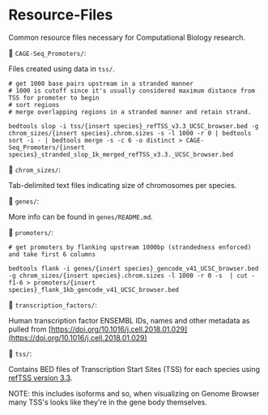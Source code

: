 # Resource-Files

Common resource files necessary for Computational Biology research. 

📂 `CAGE-Seq_Promoters/`: 

Files created using data in `tss/`. 

```
# get 1000 base pairs upstream in a stranded manner 
# 1000 is cutoff since it's usually considered maximum distance from TSS for promoter to begin
# sort regions 
# merge overlapping regions in a stranded manner and retain strand. 

bedtools slop -i tss/{insert species}_refTSS_v3.3_UCSC_browser.bed -g chrom_sizes/{insert species}.chrom.sizes -s -l 1000 -r 0 | bedtools sort -i - | bedtools merge -s -c 6 -o distinct > CAGE-Seq_Promoters/{insert species}_stranded_slop_1k_merged_refTSS_v3.3._UCSC_browser.bed
```

📂 `chrom_sizes/`: 

Tab-delimited text files indicating size of chromosomes per species.

📂 `genes/`: 

More info can be found in `genes/README.md`.

📂 `promoters/`:

```
# get promoters by flanking upstream 1000bp (strandedness enforced) and take first 6 columns 

bedtools flank -i genes/{insert species}_gencode_v41_UCSC_browser.bed -g chrom_sizes/{insert species}.chrom.sizes -l 1000 -r 0 -s  | cut -f1-6 > promoters/{insert species}_flank_1kb_gencode_v41_UCSC_browser.bed
```

📂 `transcription_factors/`: 

Human transcription factor ENSEMBL IDs, names and other metadata as pulled from [https://doi.org/10.1016/j.cell.2018.01.029](https://doi.org/10.1016/j.cell.2018.01.029)


📂 `tss/`: 

Contains BED files of Transcription Start Sites (TSS) for each species using [refTSS version 3.3](http://reftss.clst.riken.jp/datafiles/3.3/). 

NOTE: this includes isoforms and so, when visualizing on Genome Browser many TSS's looks like they're in the gene body themselves. 

